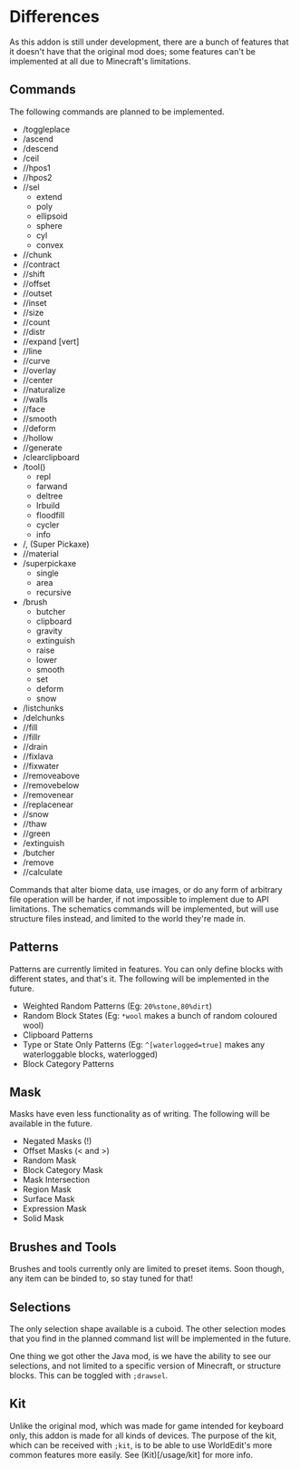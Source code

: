 # Differences

As this addon is still under development, there are a bunch of features that it doesn't have that the original mod does; some features can't be implemented at all due to Minecraft's limitations.

## Commands

The following commands are planned to be implemented.

- /toggleplace
- /ascend
- /descend
- /ceil
- //hpos1
- //hpos2
- //sel
    - extend
    - poly
    - ellipsoid
    - sphere
    - cyl
    - convex
- //chunk
- //contract
- //shift
- //offset
- //outset
- //inset
- //size
- //count
- //distr
- //expand [vert]
- //line
- //curve
- //overlay
- //center
- //naturalize
- //walls
- //face
- //smooth
- //deform
- //hollow
- //generate
- /clearclipboard
- /tool()
    - repl
    - farwand
    - deltree
    - lrbuild
    - floodfill
    - cycler
    - info
- /, (Super Pickaxe)
- //material
- /superpickaxe
    - single
    - area
    - recursive
- /brush 
    - butcher
    - clipboard
    - gravity
    - extinguish
    - raise
    - lower
    - smooth
    - set
    - deform
    - snow
- /listchunks
- /delchunks
- //fill
- //fillr
- //drain
- //fixlava
- //fixwater
- //removeabove
- //removebelow
- //removenear
- //replacenear
- //snow
- //thaw
- //green
- /extinguish
- /butcher
- /remove
- //calculate

Commands that alter biome data, use images, or do any form of arbitrary file operation will be harder, if not impossible to implement due to API limitations.
The schematics commands will be implemented, but will use structure files instead, and limited to the world they're made in.

## Patterns

Patterns are currently limited in features. You can only define blocks with different states, and that's it. The following will be implemented in the future.

- Weighted Random Patterns (Eg: `20%stone,80%dirt`)
- Random Block States (Eg: `*wool` makes a bunch of random coloured wool)
- Clipboard Patterns
- Type or State Only Patterns (Eg: `^[waterlogged=true]` makes any waterloggable blocks, waterlogged)
- Block Category Patterns

## Mask

Masks have even less functionality as of writing. The following will be available in the future.

- Negated Masks (!)
- Offset Masks (< and >)
- Random Mask
- Block Category Mask
- Mask Intersection
- Region Mask
- Surface Mask
- Expression Mask
- Solid Mask

## Brushes and Tools

Brushes and tools currently only are limited to preset items. Soon though, any item can be binded to, so stay tuned for that!

## Selections

The only selection shape available is a cuboid. The other selection modes that you find in the planned command list will be implemented in the future.

One thing we got other the Java mod, is we have the ability to see our selections, and not limited to a specific version of Minecraft, or structure blocks. This can be toggled with `;drawsel`.

## Kit

Unlike the original mod, which was made for game intended for keyboard only, this addon is made for all kinds of devices. The purpose of the kit, which can be received with `;kit`, is to be able to use WorldEdit's more common features more easily. See (Kit)[/usage/kit] for more info.